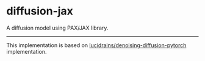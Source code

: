 # diffusion-jax

A diffusion model using PAX/JAX library. 

----

This implementation is based on [lucidrains/denoising-diffusion-pytorch](https://github.com/lucidrains/denoising-diffusion-pytorch) implementation.


